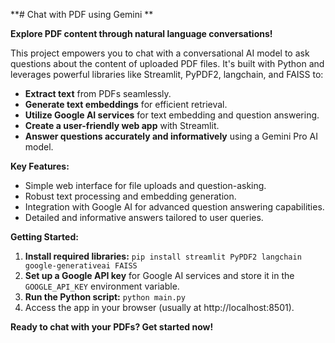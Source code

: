  **# Chat with PDF using Gemini **

**Explore PDF content through natural language conversations!**

This project empowers you to chat with a conversational AI model to ask questions about the content of uploaded PDF files. It's built with Python and leverages powerful libraries like Streamlit, PyPDF2, langchain, and FAISS to:

- **Extract text** from PDFs seamlessly.
- **Generate text embeddings** for efficient retrieval.
- **Utilize Google AI services** for text embedding and question answering.
- **Create a user-friendly web app** with Streamlit.
- **Answer questions accurately and informatively** using a Gemini Pro AI model.

**Key Features:**

- Simple web interface for file uploads and question-asking.
- Robust text processing and embedding generation.
- Integration with Google AI for advanced question answering capabilities.
- Detailed and informative answers tailored to user queries.

**Getting Started:**

1. **Install required libraries:** `pip install streamlit PyPDF2 langchain google-generativeai FAISS`
2. **Set up a Google API key** for Google AI services and store it in the `GOOGLE_API_KEY` environment variable.
3. **Run the Python script:** `python main.py`
4. Access the app in your browser (usually at http://localhost:8501).

**Ready to chat with your PDFs? Get started now!**
